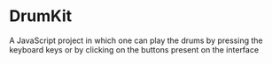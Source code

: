 # DrumKit
A JavaScript project in which one can play the drums by pressing the keyboard keys or by clicking on the buttons present on the interface
